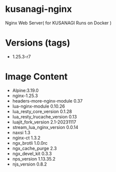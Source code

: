 # kusanagi-nginx

Nginx Web Server( for KUSANAGI Runs on Docker )

# Versions (tags)

- 1.25.3-r7

# Image Content

- Alpine:3.19.0
- nginx-1.25.3
- headers-more-nginx-module 0.37
- lua-nginx-module 0.10.26
- lua_resty_core_version 0.1.28
- lua_resty_lrucache_version 0.13
- luajit_fork_version 2.1-20231117
- stream_lua_nginx_version 0.0.14
- naxsi 1.3
- nginx-ct 1.3.2
- ngx_brotli 1.0.0rc
- ngx_cache_purge 2.3
- ngx_devel_kit 0.3.3
- nps_version 1.13.35.2
- njs_version 0.8.2

